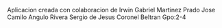 Aplicacion creada con colaboracion de 
Irwin Gabriel Martinez Prado
Jose Camilo Angulo Rivera
Sergio de Jesus Coronel Beltran
Gpo:2-4